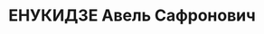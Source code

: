 ---
title: ЕНУКИДЗЕ Авель Сафронович
description: "Род. в 1877, Кутаисская губ., Рачинский уезд, с. Цкадиси, грузин, обр.:\
  \ среднее, член ВКП(б). Проживал: Харьков, Госпитальный пер., д. 16, кв. 113. Бывший\
  \ секретарь Президиума ЦИК СССР, директор Харьковского обл. автотранспортного треста.\
  \ \n  Арестован 11.02.1937. Обв. в активном участии в антисоветском правотроцкистском\
  \ центре. Приговор: ВК ВС СССР, 29.10.1937 – ВМН. Расстрелян 30.10.1937, г.Москва.\
  \ \n  Реабилитирован ВК ВС СССР 03.10.1959"
---